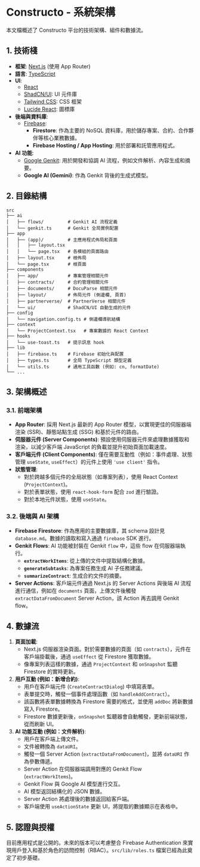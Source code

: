 # Constructo - 系統架構

本文檔概述了 Constructo 平台的技術架構、組件和數據流。

## 1. 技術棧

- **框架**: [Next.js](https://nextjs.org/) (使用 App Router)
- **語言**: [TypeScript](https://www.typescriptlang.org/)
- **UI**:
    - [React](https://react.dev/)
    - [ShadCN/UI](https://ui.shadcn.com/): UI 元件庫
    - [Tailwind CSS](https://tailwindcss.com/): CSS 框架
    - [Lucide React](https://lucide.dev/): 圖標庫
- **後端與資料庫**:
    - [Firebase](https://firebase.google.com/):
        - **Firestore**: 作為主要的 NoSQL 資料庫，用於儲存專案、合約、合作夥伴等核心業務數據。
        - **Firebase Hosting / App Hosting**: 用於部署和託管應用程式。
- **AI 功能**:
    - [Google Genkit](https://firebase.google.com/docs/genkit): 用於開發和協調 AI 流程，例如文件解析、內容生成和摘要。
    - **Google AI (Gemini)**: 作為 Genkit 背後的生成式模型。

## 2. 目錄結構

```
src
├── ai
│   ├── flows/         # Genkit AI 流程定義
│   └── genkit.ts      # Genkit 全局實例配置
├── app
│   ├── (app)/         # 主應用程式佈局和頁面
│   │   ├── layout.tsx
│   │   └── page.tsx   # 各模組的頁面路由
│   ├── layout.tsx     # 根佈局
│   └── page.tsx       # 根頁面
├── components
│   ├── app/           # 專案管理相關元件
│   ├── contracts/     # 合約管理相關元件
│   ├── documents/     # DocuParse 相關元件
│   ├── layout/        # 佈局元件 (側邊欄, 頁首)
│   ├── partnerverse/  # PartnerVerse 相關元件
│   └── ui/            # ShadCN/UI 自動生成的元件
├── config
│   └── navigation.config.ts # 側邊欄導航結構
├── context
│   └── ProjectContext.tsx   # 專案數據的 React Context
├── hooks
│   └── use-toast.ts   # 提示訊息 hook
├── lib
│   ├── firebase.ts    # Firebase 初始化與配置
│   ├── types.ts       # 全局 TypeScript 類型定義
│   └── utils.ts       # 通用工具函數 (例如: cn, formatDate)
└── ...
```

## 3. 架構概述

### 3.1. 前端架構

- **App Router**: 採用 Next.js 最新的 App Router 模型，以實現更佳的伺服器端渲染 (SSR)、靜態站點生成 (SSG) 和基於元件的路由。
- **伺服器元件 (Server Components)**: 預設使用伺服器元件來處理數據獲取和渲染，以減少客戶端 JavaScript 的負載並提升初始頁面加載速度。
- **客戶端元件 (Client Components)**: 僅在需要互動性（例如：事件處理、狀態管理 `useState`, `useEffect`）的元件上使用 `'use client'` 指令。
- **狀態管理**:
    - 對於跨越多個元件的全局狀態（如專案列表），使用 React Context (`ProjectContext`)。
    - 對於表單狀態，使用 `react-hook-form` 配合 `zod` 進行驗證。
    - 對於本地元件狀態，使用 `useState`。

### 3.2. 後端與 AI 架構

- **Firebase Firestore**: 作為應用的主要數據庫，其 schema 設計見 `database.md`。數據的讀取和寫入通過 `firebase` SDK 進行。
- **Genkit Flows**: AI 功能被封裝在 Genkit `flow` 中，這些 flow 在伺服器端執行。
    - **`extractWorkItems`**: 從上傳的文件中提取結構化數據。
    - **`generateSubtasks`**: 為專案任務生成 AI 子任務建議。
    - **`summarizeContract`**: 生成合約文件的摘要。
- **Server Actions**: 客戶端元件通過 Next.js 的 Server Actions 與後端 AI 流程進行通信，例如在 `documents` 頁面，上傳文件後觸發 `extractDataFromDocument` Server Action，該 Action 再去調用 Genkit flow。

## 4. 數據流

1.  **頁面加載**:
    - Next.js 伺服器渲染頁面。對於需要數據的頁面（如 `contracts`），元件在客戶端掛載後，通過 `useEffect` 從 Firestore 獲取數據。
    - 像專案列表這樣的數據，通過 `ProjectContext` 和 `onSnapshot` 監聽 Firestore 的實時更新。
2.  **用戶互動 (例如：新增合約)**:
    - 用戶在客戶端元件 (`CreateContractDialog`) 中填寫表單。
    - 表單提交時，觸發一個事件處理函數（如 `handleAddContract`）。
    - 該函數將表單數據轉換為 Firestore 需要的格式，並使用 `addDoc` 將新數據寫入 Firestore。
    - Firestore 數據更新後，`onSnapshot` 監聽器會自動觸發，更新前端狀態，從而刷新 UI。
3.  **AI 功能互動 (例如：文件解析)**:
    - 用戶在客戶端上傳文件。
    - 文件被轉換為 `dataURI`。
    - 觸發一個 Server Action (`extractDataFromDocument`)，並將 `dataURI` 作為參數傳遞。
    - Server Action 在伺服器端調用對應的 Genkit Flow (`extractWorkItems`)。
    - Genkit Flow 與 Google AI 模型進行交互。
    - AI 模型返回結構化的 JSON 數據。
    - Server Action 將處理後的數據返回給客戶端。
    - 客戶端使用 `useActionState` 更新 UI，將提取的數據顯示在表格中。

## 5. 認證與授權

目前應用程式是公開的。未來的版本可以考慮整合 Firebase Authentication 來實現用戶登入和基於角色的訪問控制（RBAC）。`src/lib/roles.ts` 檔案已經為此奠定了初步基礎。